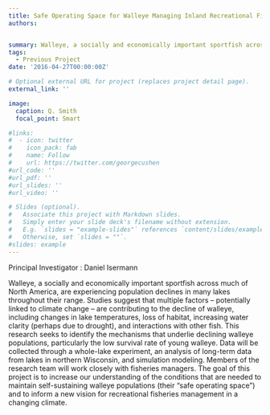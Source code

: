 ```yaml
---
title: Safe Operating Space for Walleye Managing Inland Recreational Fisheries for Climate Change
authors:


summary: Walleye, a socially and economically important sportfish across much of North America, are experiencing population declines in many lakes throughout their range. Studies suggest that multiple factors – potentially linked to climate change – are contributing to the decline of walleye, including changes in lake temperatures, loss of habitat, increasing water clarity (perhaps due to drought), and interactions with other fish.
tags:
  - Previous Project
date: '2016-04-27T00:00:00Z'

# Optional external URL for project (replaces project detail page).
external_link: ''

image:
  caption: Q. Smith
  focal_point: Smart

#links:
#  - icon: twitter
#    icon_pack: fab
#    name: Follow
#    url: https://twitter.com/georgecushen
#url_code: ''
#url_pdf: ''
#url_slides: ''
#url_video: ''

# Slides (optional).
#   Associate this project with Markdown slides.
#   Simply enter your slide deck's filename without extension.
#   E.g. `slides = "example-slides"` references `content/slides/example-slides.md`.
#   Otherwise, set `slides = ""`.
#slides: example
---
```


Principal Investigator :
Daniel Isermann

Walleye, a socially and economically important sportfish across much of North America, are experiencing population declines in many lakes throughout their range. Studies suggest that multiple factors – potentially linked to climate change – are contributing to the decline of walleye, including changes in lake temperatures, loss of habitat, increasing water clarity (perhaps due to drought), and interactions with other fish. This research seeks to identify the mechanisms that underlie declining walleye populations, particularly the low survival rate of young walleye. Data will be collected through a whole-lake experiment, an analysis of long-term data from lakes in northern Wisconsin, and simulation modeling. Members of the research team will work closely with fisheries managers. The goal of this project is to increase our understanding of the conditions that are needed to maintain self-sustaining walleye populations (their “safe operating space”) and to inform a new vision for recreational fisheries management in a changing climate. 
